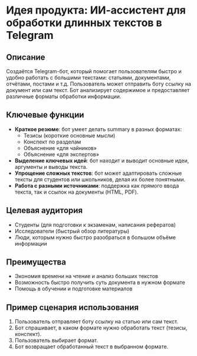 # Идея продукта: ИИ-ассистент для обработки длинных текстов в Telegram

## Описание

Создаётся Telegram-бот, который помогает пользователям быстро и удобно работать с большими текстами: статьями, документами, отчётами, постами и т.д. Пользователь может отправить боту ссылку на документ или сам текст. Бот анализирует содержимое и предоставляет различные форматы обработки информации.

## Ключевые функции

- **Краткое резюме**: бот умеет делать summary в разных форматах:
    - Тезисы (короткие основные мысли)
    - Конспект по разделам
    - Объяснение «для чайников»
    - Объяснение «для экспертов»
- **Выделение ключевых идей**: бот находит и выводит основные идеи, аргументы и выводы текста.
- **Упрощение сложных текстов**: бот может адаптировать сложные тексты для студентов или школьников, делая их более понятными.
- **Работа с разными источниками**: поддержка как прямого ввода текста, так и ссылок на документы (HTML, PDF).

## Целевая аудитория

- Студенты (для подготовки к экзаменам, написания рефератов)
- Исследователи (быстрый обзор литературы)
- Люди, которым нужно быстро разобраться в большом объёме информации

## Преимущества

- Экономия времени на чтение и анализ больших текстов
- Возможность быстро получить суть документа в нужном формате
- Помощь в обучении и подготовке материалов

## Пример сценария использования

1. Пользователь отправляет боту ссылку на статью или сам текст.
2. Бот спрашивает, в каком формате нужно обработать текст (тезисы, конспект).
3. Пользователь выбирает формат.
4. Бот возвращает обработанный текст в выбранном формате.
